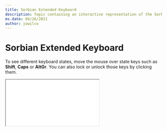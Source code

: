 ```yaml
--- 
title: Sorbian Extended Keyboard 
description: Topic containing an interactive representation of the Sorbian Extended Keyboard 
ms.date: 04/26/2021 
author: jowilco 
--- 
```

 
# Sorbian Extended Keyboard 
 
To see different keyboard states, move the mouse over state keys such as **Shift**, **Caps** or **AltGr**. You can also lock or unlock those keys by clicking them. 
 
<iframe src="kbdsorex.html"></iframe> 
